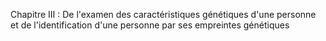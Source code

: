 Chapitre III : De l'examen des caractéristiques génétiques d'une personne et de l'identification d'une personne par ses empreintes génétiques